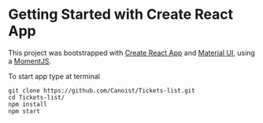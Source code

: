 # Getting Started with Create React App

This project was bootstrapped with [Create React App](https://github.com/facebook/create-react-app) and [Material UI](https://mui.com/), using a [MomentJS](https://momentjs.com/).

To start app type at terminal

    git clone https://github.com/Canoist/Tickets-list.git
    cd Tickets-list/
    npm install
    npm start

